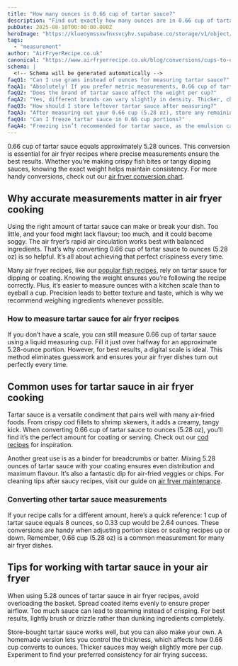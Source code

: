 ```yaml
---
title: "How many ounces is 0.66 cup of tartar sauce?"
description: "Find out exactly how many ounces are in 0.66 cup of tartar sauce for perfect air fryer recipes every time. Get the conversion now!"
pubDate: 2025-08-10T00:00:00.000Z
heroImage: "https://klueoymssxwfnxsvcyhv.supabase.co/storage/v1/object/public/Shmucket/how-many-ounces-is-0-66-cup-of-tartar-sauce.webp"
tags:
  - "measurement"
author: "AirFryerRecipe.co.uk"
canonical: "https://www.airfryerrecipe.co.uk/blog/conversions/cups-to-ounces/how-many-ounces-is-0-66-cup-of-tartar-sauce"
schema: |
  <!-- Schema will be generated automatically -->
faqQ1: "Can I use grams instead of ounces for measuring tartar sauce?"
faqA1: "Absolutely! If you prefer metric measurements, 0.66 cup of tartar sauce is roughly 150 grams. Many kitchen scales toggle between ounces and grams, making it easy to switch. This conversion is handy for international recipes or if your scale defaults to grams."
faqQ2: "Does the brand of tartar sauce affect the weight per cup?"
faqA2: "Yes, different brands can vary slightly in density. Thicker, chunkier tartar sauces may weigh more per cup than smoother varieties. For precision, check the nutrition label—it often lists grams per tablespoon, which you can scale up. When in doubt, weigh your 0.66 cup portion to confirm it’s close to 5.28 ounces."
faqQ3: "How should I store leftover tartar sauce after measuring?"
faqA3: "After measuring out your 0.66 cup (5.28 oz), store any remaining tartar sauce in an airtight container in the fridge. Most commercial brands last 1-2 months when properly refrigerated. Homemade versions typically keep for about a week. Always check for off smells or separation before reusing."
faqQ4: "Can I freeze tartar sauce in 0.66 cup portions?"
faqA4: "Freezing isn’t recommended for tartar sauce, as the emulsion can break when thawed, affecting texture. If you must freeze it, portion into 5.28-ounce (0.66 cup) amounts in freezer bags, removing as much air as possible. Thaw in the fridge overnight and stir well before using. Quality may diminish slightly after freezing."
---
```

<p>0.66 cup of tartar sauce equals approximately 5.28 ounces. This conversion is essential for air fryer recipes where precise measurements ensure the best results. Whether you’re making crispy fish bites or tangy dipping sauces, knowing the exact weight helps maintain consistency. For more handy conversions, check out our <a href=https://www.airfryerrecipe.co.uk/air-fryer-conversion-chart>air fryer conversion chart</a>.</p>

<h2>Why accurate measurements matter in air fryer cooking</h2>  
<p>Using the right amount of tartar sauce can make or break your dish. Too little, and your food might lack flavour; too much, and it could become soggy. The air fryer’s rapid air circulation works best with balanced ingredients. That’s why converting 0.66 cup of tartar sauce to ounces (5.28 oz) is so helpful. It’s all about achieving that perfect crispiness every time.</p>  

<p>Many air fryer recipes, like our <a href=https://www.airfryerrecipe.co.uk/recipes>popular fish recipes</a>, rely on tartar sauce for dipping or coating. Knowing the weight ensures you’re following the recipe correctly. Plus, it’s easier to measure ounces with a kitchen scale than to eyeball a cup. Precision leads to better texture and taste, which is why we recommend weighing ingredients whenever possible.</p>  

<h3>How to measure tartar sauce for air fryer recipes</h3>  
<p>If you don’t have a scale, you can still measure 0.66 cup of tartar sauce using a liquid measuring cup. Fill it just over halfway for an approximate 5.28-ounce portion. However, for best results, a digital scale is ideal. This method eliminates guesswork and ensures your air fryer dishes turn out perfectly every time.</p>  

<h2>Common uses for tartar sauce in air fryer cooking</h2>  
<p>Tartar sauce is a versatile condiment that pairs well with many air-fried foods. From crispy cod fillets to shrimp skewers, it adds a creamy, tangy kick. When converting 0.66 cup of tartar sauce to ounces (5.28 oz), you’ll find it’s the perfect amount for coating or serving. Check out our <a href=https://www.airfryerrecipe.co.uk/recipe-category/cod>cod recipes</a> for inspiration.</p>  

<p>Another great use is as a binder for breadcrumbs or batter. Mixing 5.28 ounces of tartar sauce with your coating ensures even distribution and maximum flavour. It’s also a fantastic dip for air-fried veggies or chips. For cleaning tips after saucy recipes, visit our guide on <a href=https://www.airfryerrecipe.co.uk/air-fryer-cleaner>air fryer maintenance</a>.</p>  

<h3>Converting other tartar sauce measurements</h3>  
<p>If your recipe calls for a different amount, here’s a quick reference: 1 cup of tartar sauce equals 8 ounces, so 0.33 cup would be 2.64 ounces. These conversions are handy when adjusting portion sizes or scaling recipes up or down. Remember, 0.66 cup (5.28 oz) is a common measurement for many air fryer dishes.</p>  

<h2>Tips for working with tartar sauce in your air fryer</h2>  
<p>When using 5.28 ounces of tartar sauce in air fryer recipes, avoid overloading the basket. Spread coated items evenly to ensure proper airflow. Too much sauce can lead to steaming instead of crisping. For best results, lightly brush or drizzle rather than dunking ingredients completely.</p>  

<p>Store-bought tartar sauce works well, but you can also make your own. A homemade version lets you control the thickness, which affects how 0.66 cup converts to ounces. Thicker sauces may weigh slightly more per cup. Experiment to find your preferred consistency for air frying success.</p>
